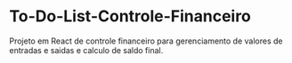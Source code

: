 # To-Do-List-Controle-Financeiro
Projeto em React de controle financeiro para gerenciamento de valores de entradas e saidas e calculo de saldo final.
